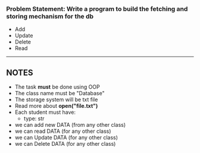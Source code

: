 ### Problem Statement: Write a program to build the fetching and storing mechanism for the db

- Add
- Update
- Delete
- Read

----
## NOTES
- The task **must** be done using OOP
- The class name must be "Database"
- The storage system will be txt file 
- Read more about **open("file.txt")**
- Each student must have:
  - type: str
- we can add new DATA (from any other class)
- we can read DATA (for any other class)
- we can Update DATA (for any other class)
- we can Delete DATA (for any other class)
